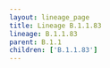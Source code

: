 ```yaml
---
layout: lineage_page
title: Lineage B.1.1.83
lineage: B.1.1.83
parent: B.1.1
children: ['B.1.1.83']
---
```

